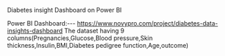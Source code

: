 Diabetes insight Dashboard on Power BI 

Power BI Dashboard:--- https://www.novypro.com/project/diabetes-data-insights-dashboard
The dataset having 9 columns(Pregnancies,Glucose,Blood pressure,Skin thickness,Insulin,BMI,Diabetes pedigree function,Age,outcome)


